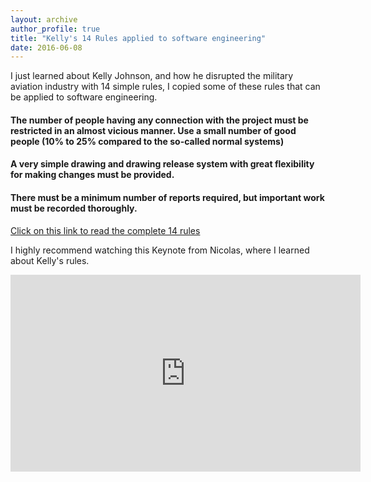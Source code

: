 ```yaml
---
layout: archive
author_profile: true
title: "Kelly's 14 Rules applied to software engineering"
date: 2016-06-08
---
```

I just learned about Kelly Johnson, and how he disrupted the military aviation industry with 14 simple rules, I copied some of these rules that can be applied to software engineering.

#### The number of people having any connection with the project must be restricted in an almost vicious manner. Use a small number of good people (10% to 25% compared to the so-called normal systems)

#### A very simple drawing and drawing release system with great flexibility for making changes must be provided.

#### There must be a minimum number of reports required, but important work must be recorded thoroughly.

[Click on this link to read the complete 14 rules](http://www.lockheedmartin.com/us/aeronautics/skunkworks/14rules.html)

I highly recommend watching this Keynote from Nicolas, where I learned about Kelly's rules.

<iframe width="560" height="315" src="https://www.youtube.com/embed/ggPE-JHzfAM" frameborder="0" allowfullscreen></iframe>